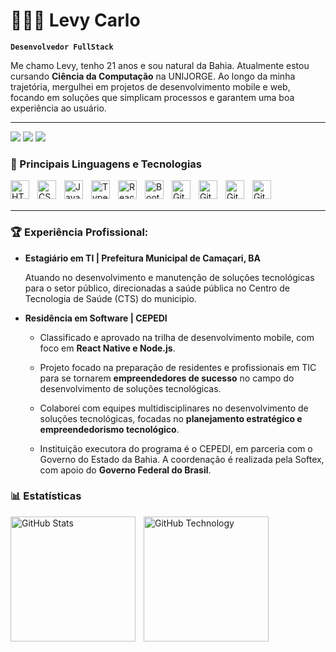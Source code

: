 # 👨🏽‍💻 **Levy Carlo**

**`Desenvolvedor FullStack`**

Me chamo Levy, tenho 21 anos e sou natural da Bahia. Atualmente estou cursando **Ciência da Computação** na UNIJORGE. Ao longo da minha trajetória, mergulhei em projetos de desenvolvimento mobile e web, focando em soluções que simplicam processos e garantem uma boa experiência ao usuário.

---
<a href="mailto:levycrp3@gmail.com"><img src="https://img.shields.io/badge/Gmail-D14836?style=for-the-badge&logo=gmail&logoColor=white"></a>
<a href="https://www.linkedin.com/in/levy-carlo-798497222/" target="_blank"><img src="https://img.shields.io/badge/-LinkedIn-%230077B5?style=for-the-badge&logo=linkedin&logoColor=white" target="_blank"></a> 
<a href="https://github.com/levyycarlo?tab=repositories" target="_blank"><img src="https://img.shields.io/badge/GitHub-181717?logo=github&logoColor=fff&style=for-the-badge" target="_blank"></a>

### 🤖 Principais Linguagens e Tecnologias



<img 
    align="left" 
    alt="HTML"
    title="HTML" 
    width="30px" 
    style="padding-right: 10px;" 
    src="https://cdn.jsdelivr.net/gh/devicons/devicon@latest/icons/html5/html5-original.svg" 
/>
<img 
    align="left" 
    alt="CSS" 
    title="CSS"
    width="30px" 
    style="padding-right: 10px;" 
    src="https://cdn.jsdelivr.net/gh/devicons/devicon@latest/icons/css3/css3-original.svg" 
/>
<img 
    align="left" 
    alt="JavaScript" 
    title="JavaScript"
    width="30px" 
    style="padding-right: 10px;" 
    src="https://cdn.jsdelivr.net/gh/devicons/devicon@latest/icons/javascript/javascript-original.svg" 
/>
<img 
    align="left" 
    alt="TypeScript"
    title="TypeScript" 
    width="30px" 
    style="padding-right: 10px;" 
    src="https://cdn.jsdelivr.net/gh/devicons/devicon@latest/icons/typescript/typescript-original.svg" 
/>
<img 
    align="left" 
    alt="React"
    title="React" 
    width="30px" 
    style="padding-right: 10px;" 
    src="https://cdn.jsdelivr.net/gh/devicons/devicon@latest/icons/react/react-original.svg" 
/>

<img
    align="left" 
    alt="Bootstrap"
    title="Bootstrap" 
    width="30px" 
    style="padding-right: 10px;" 
    src="https://cdn.jsdelivr.net/gh/devicons/devicon@latest/icons/bootstrap/bootstrap-original.svg" 
/>

<img 
    align="left" 
    alt="Git" 
    title="Git"
    width="30px" 
    style="padding-right: 10px;" 
    src="https://cdn.jsdelivr.net/gh/devicons/devicon@latest/icons/git/git-original.svg" 
/>


<img 
    align="left" 
    alt="Git" 
    title="Git"
    width="30px" 
    style="padding-right: 10px;" 
    src="https://cdn.jsdelivr.net/gh/devicons/devicon@latest/icons/nodejs/nodejs-plain-wordmark.svg"
/>

<img 
    align="left" 
    alt="Git" 
    title="Git"
    width="30px" 
    style="padding-right: 10px;" 
    src="https://cdn.jsdelivr.net/gh/devicons/devicon@latest/icons/azuresqldatabase/azuresqldatabase-original.svg"
/>

<img 
    align="left" 
    alt="Git" 
    title="Git"
    width="30px" 
    style="padding-right: 10px;"
    src="https://cdn.jsdelivr.net/gh/devicons/devicon@latest/icons/python/python-original.svg" 
/>



          
<br><br>


---
### 🏆 **Experiência Profissional:**
- **Estagiário em TI | Prefeitura Municipal de Camaçari, BA**

    Atuando no desenvolvimento e manutenção de soluções tecnológicas para o setor público, direcionadas a saúde pública no Centro de Tecnologia de Saúde (CTS) do municipio. 


- **Residência em Software | CEPEDI**

    -    Classificado e aprovado na trilha de desenvolvimento mobile, com foco em **React Native e Node.js**.<br>
        
    -    Projeto focado na preparação de residentes e profissionais em TIC para se tornarem **empreendedores de sucesso** no campo do desenvolvimento de soluções tecnológicas.<br>
    
    -    Colaborei com equipes multidisciplinares no desenvolvimento de soluções tecnológicas, focadas no **planejamento estratégico e empreendedorismo tecnológico**.<br>

    -    Instituição executora do programa é o CEPEDI, em parceria com o Governo do Estado da Bahia. A coordenação é realizada pela Softex, com apoio do **Governo Federal do Brasil**.
       

  
### 📊 Estatísticas

<img 
    align="left" 
    alt="GitHub Stats"
    height="200" 
    style="padding-right: 10px;" 
    src="https://github-readme-stats.vercel.app/api?username=levyycarlo&show_icons=true&theme=tokyonight&include_all_commits=true&locale=pt-br"
/>

<img 
    align="left" 
    alt="GitHub Technology"
    height="200" 
    style="padding-right: 10px;" 
    src="https://github-readme-stats.vercel.app/api/top-langs/?username=levyycarlo&theme=tokyonight&layout=compact&custom_title=Tecnologias&langs_count=9"
/>



